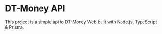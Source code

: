 # DT-Money API
This project is a simple api to DT-Money Web built with Node.js, TypeScript & Prisma.
